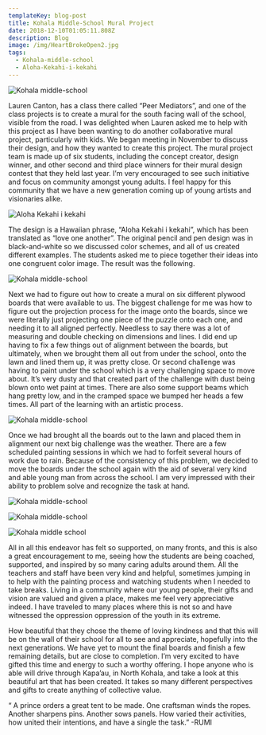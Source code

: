 ```yaml
---
templateKey: blog-post
title: Kohala Middle-School Mural Project
date: 2018-12-10T01:05:11.808Z
description: Blog
image: /img/HeartBrokeOpen2.jpg
tags:
  - Kohala-middle-school
  - Aloha-Kekahi-i-kekahi
---
```

![Kohala middle-school](/img/img_2950.jpg)

Lauren Canton, has a class there called “Peer Mediators”, and one of the class projects is to create a mural for the south facing wall of the school, visible from the road. I was delighted when Lauren asked me to help with this project as I have been wanting to do another collaborative mural project, particularly with kids. We began meeting in November to discuss their design, and how they wanted to create this project. The mural project team is made up of six students, including the concept creator, design winner, and other second and third place winners for their mural design contest that they held last year. I’m very encouraged to see such initiative and focus on community amongst young adults. I feel happy for this community that we have a new generation coming up of young artists and visionaries alike. 

![Aloha Kekahi i kekahi](/img/img_3102.jpg)

The design is a Hawaiian phrase, “Aloha Kekahi i kekahi”, which has been translated as “love one another”. The original pencil and pen design was in black-and-white so we discussed color schemes, and all of us created different examples. The students asked me to piece together their ideas into one congruent color image. The result was the following. 

![Kohala middle-school](/img/img_3114.jpg)

Next we had to figure out how to create a mural on six different plywood boards that were available to us. The biggest challenge for me was how to figure out the projection process for the image onto the boards, since we were literally just projecting one piece of the puzzle onto each one, and needing it to all aligned perfectly. Needless to say there was a lot of measuring and double checking on dimensions and lines. I did end up having to fix a few things out of alignment between the boards, but ultimately, when we brought them all out from under the school, onto the lawn and lined them up, it was pretty close. Or second challenge was having to paint under the school which is a very challenging space to move about. It’s very dusty and that created part of the challenge with dust being blown onto wet paint at times. There are also some support beams which hang pretty low, and in the cramped space we bumped her heads a few times. All part of the learning with an artistic process. 

![Kohala middle-school](/img/img_3154.jpg)

Once we had brought all the boards out to the lawn and placed them in alignment our next big challenge was the weather. There are a few scheduled painting sessions in which we had to forfeit several hours of work due to rain. Because of the consistency of this problem, we decided to move the boards under the school again with the aid of several very kind and able young man from across the school. I am very impressed with their ability to problem solve and recognize the task at hand. 

![Kohala middle-school](/img/img_3154.jpg)

![Kohala middle-school](/img/img_3155.jpg)

![Kohala middle school](/img/img_3156.jpg)

All in all this endeavor has felt so supported, on many fronts, and this is also a great encouragement to me, seeing how the students are being coached, supported, and inspired by so many caring adults around them. All the teachers and staff have been very kind and helpful, sometimes jumping in to help with the painting process and watching students when I needed to take breaks. Living in a community where our young people, their gifts and vision are valued and given a place, makes me feel very appreciative indeed. I have traveled to many places where this is not so and have witnessed the oppression oppression of the youth in its extreme.

How beautiful that they chose the theme of loving kindness and that this will be on the wall of their school for all to see and appreciate, hopefully into the next generations. We have yet to mount the final boards and finish a few remaining details, but are close to completion. I’m very excited to have gifted this time and energy to such a worthy offering. I hope anyone who is able will drive through Kapa’au, in North Kohala, and take a look at this beautiful art that has been created. It takes so many different perspectives and gifts to create anything of collective value.

“ A prince orders a great tent to be made. One craftsman winds the ropes. Another sharpens pins. Another sows panels. How varied their activities, how united their intentions, and have a single the task.” -RUMI
